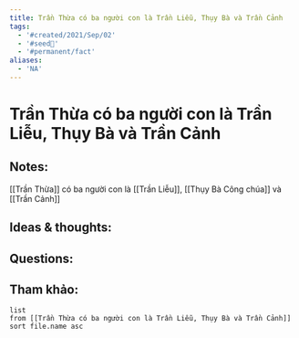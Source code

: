 ```yaml
---
title: Trần Thừa có ba người con là Trần Liễu, Thụy Bà và Trần Cảnh
tags:
  - '#created/2021/Sep/02'
  - '#seed🥜'
  - '#permanent/fact'
aliases:
  - 'NA'
---
```

# Trần Thừa có ba người con là Trần Liễu, Thụy Bà và Trần Cảnh

## Notes:
[[Trần Thừa]] có ba người con là [[Trần Liễu]], [[Thụy Bà Công chúa]] và [[Trần Cảnh]]

## Ideas & thoughts:

## Questions:


## Tham khảo:
```dataview
list
from [[Trần Thừa có ba người con là Trần Liễu, Thụy Bà và Trần Cảnh]]
sort file.name asc
```